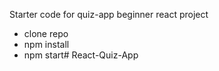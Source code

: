 Starter code for quiz-app beginner react project

- clone repo
- npm install
- npm start#   R e a c t - Q u i z - A p p  
 